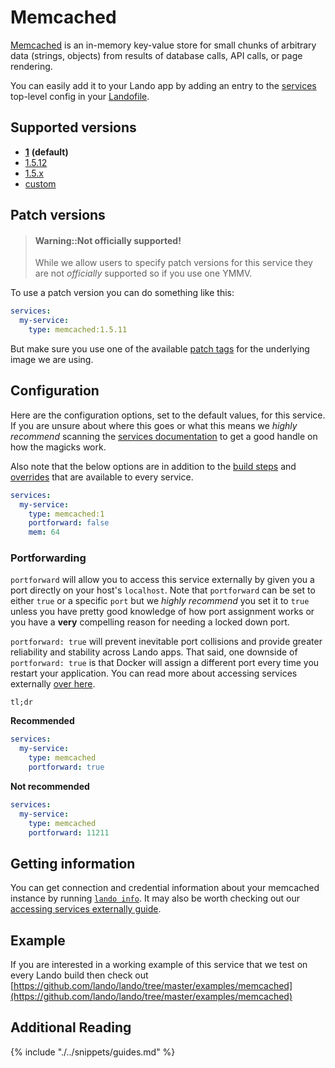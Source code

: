 Memcached
=========

[Memcached](https://memcached.org/) is an in-memory key-value store for small chunks of arbitrary data (strings, objects) from results of database calls, API calls, or page rendering.

You can easily add it to your Lando app by adding an entry to the [services](./../config/services.md) top-level config in your [Landofile](./../config/lando.md).

<!-- toc -->

Supported versions
------------------

*   **[1](https://hub.docker.com/r/bitnami/memcached)** **(default)**
*   [1.5.12](https://hub.docker.com/r/bitnami/memcached)
*   [1.5.x](https://hub.docker.com/r/bitnami/memcached)
*   [custom](./../config/services.md#advanced)

Patch versions
--------------

> #### Warning::Not officially supported!
>
> While we allow users to specify patch versions for this service they are not *officially* supported so if you use one YMMV.

To use a patch version you can do something like this:

```yaml
services:
  my-service:
    type: memcached:1.5.11
```

But make sure you use one of the available [patch tags](https://hub.docker.com/r/bitnami/memcached/tags) for the underlying image we are using.

Configuration
-------------

Here are the configuration options, set to the default values, for this service. If you are unsure about where this goes or what this means we *highly recommend* scanning the [services documentation](./../config/services.md) to get a good handle on how the magicks work.

Also note that the below options are in addition to the [build steps](./../config/services.md#build-steps) and [overrides](./../config/services.md#overrides) that are available to every service.

```yaml
services:
  my-service:
    type: memcached:1
    portforward: false
    mem: 64
```

### Portforwarding

`portforward` will allow you to access this service externally by given you a port directly on your host's `localhost`. Note that `portforward` can be set to either `true` or a specific `port` but we *highly recommend* you set it to `true` unless you have pretty good knowledge of how port assignment works or you have a **very** compelling reason for needing a locked down port.

`portforward: true` will prevent inevitable port collisions and provide greater reliability and stability across Lando apps. That said, one downside of `portforward: true` is that Docker will assign a different port every time you restart your application. You can read more about accessing services externally [over here](./../guides/external-access.md).

`tl;dr`

**Recommended**

```yaml
services:
  my-service:
    type: memcached
    portforward: true
```

**Not recommended**

```yaml
services:
  my-service:
    type: memcached
    portforward: 11211
```

Getting information
-------------------

You can get connection and credential information about your memcached instance by running [`lando info`](./../cli/info.md). It may also be worth checking out our [accessing services externally guide](./../guides/external-access.md).

Example
-------

If you are interested in a working example of this service that we test on every Lando build then check out
[https://github.com/lando/lando/tree/master/examples/memcached](https://github.com/lando/lando/tree/master/examples/memcached)

Additional Reading
------------------

{% include "./../snippets/guides.md" %}
